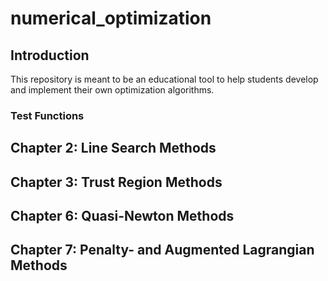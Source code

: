 # numerical_optimization

## Introduction

This repository is meant to be an educational tool to help students develop and implement their own optimization algorithms. 

### Test Functions 

### 

## Chapter 2: Line Search Methods

## Chapter 3: Trust Region Methods

## Chapter 6: Quasi-Newton Methods

## Chapter 7: Penalty- and Augmented Lagrangian Methods
